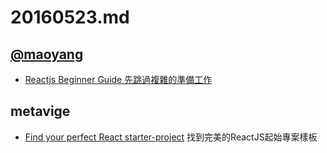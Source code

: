 # 20160523.md
## [@maoyang](https://softnshare.wordpress.com)
- [Reactjs Beginner Guide 先跳過複雜的準備工作](https://medium.com/@wuceh14678/reactjs-beginner-guide-9219251eac03#.1piwzkz53)

## metavige
- [Find your perfect React starter-project](http://andrewhfarmer.com/starter-project/) 找到完美的ReactJS起始專案樣板
